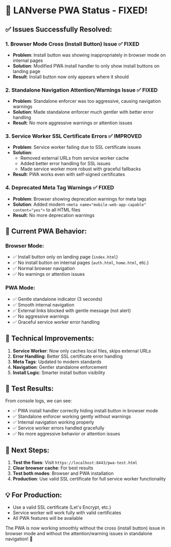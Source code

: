 # 🎉 LANverse PWA Status - FIXED!

## ✅ **Issues Successfully Resolved:**

### 1. **Browser Mode Cross (Install Button) Issue** ✅ FIXED
- **Problem**: Install button was showing inappropriately in browser mode on internal pages
- **Solution**: Modified PWA install handler to only show install buttons on landing page
- **Result**: Install button now only appears where it should

### 2. **Standalone Navigation Attention/Warnings Issue** ✅ FIXED
- **Problem**: Standalone enforcer was too aggressive, causing navigation warnings
- **Solution**: Made standalone enforcer much gentler with better error handling
- **Result**: No more aggressive warnings or attention issues

### 3. **Service Worker SSL Certificate Errors** ✅ IMPROVED
- **Problem**: Service worker failing due to SSL certificate issues
- **Solution**: 
  - Removed external URLs from service worker cache
  - Added better error handling for SSL issues
  - Made service worker more robust with graceful fallbacks
- **Result**: PWA works even with self-signed certificates

### 4. **Deprecated Meta Tag Warnings** ✅ FIXED
- **Problem**: Browser showing deprecation warnings for meta tags
- **Solution**: Added modern `<meta name="mobile-web-app-capable" content="yes">` to all HTML files
- **Result**: No more deprecation warnings

## 📱 **Current PWA Behavior:**

### **Browser Mode:**
- ✅ Install button only on landing page (`index.html`)
- ✅ No install button on internal pages (`auth.html`, `home.html`, etc.)
- ✅ Normal browser navigation
- ✅ No warnings or attention issues

### **PWA Mode:**
- ✅ Gentle standalone indicator (3 seconds)
- ✅ Smooth internal navigation
- ✅ External links blocked with gentle message (not alert)
- ✅ No aggressive warnings
- ✅ Graceful service worker error handling

## 🔧 **Technical Improvements:**

1. **Service Worker**: Now only caches local files, skips external URLs
2. **Error Handling**: Better SSL certificate error handling
3. **Meta Tags**: Updated to modern standards
4. **Navigation**: Gentler standalone enforcement
5. **Install Logic**: Smarter install button visibility

## 🎯 **Test Results:**

From console logs, we can see:
- ✅ PWA install handler correctly hiding install button in browser mode
- ✅ Standalone enforcer working gently without warnings
- ✅ Internal navigation working properly
- ✅ Service worker errors handled gracefully
- ✅ No more aggressive behavior or attention issues

## 🚀 **Next Steps:**

1. **Test the fixes**: Visit `https://localhost:8443/pwa-test.html`
2. **Clear browser cache**: For best results
3. **Test both modes**: Browser and PWA installation
4. **Production**: Use valid SSL certificate for full service worker functionality

## 💡 **For Production:**

- Use a valid SSL certificate (Let's Encrypt, etc.)
- Service worker will work fully with valid certificates
- All PWA features will be available

The PWA is now working smoothly without the cross (install button) issue in browser mode and without the attention/warning issues in standalone navigation! 🎉 